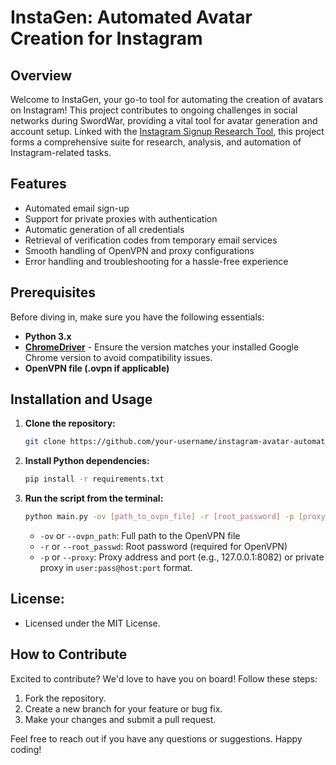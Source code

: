 # InstaGen: Automated Avatar Creation for Instagram

## Overview

Welcome to InstaGen, your go-to tool for automating the creation of avatars on Instagram! This project contributes to ongoing challenges in social networks during SwordWar, providing a vital tool for avatar generation and account setup. Linked with the [Instagram Signup Research Tool](https://github.com/0-mb97/Instagram_signup_research_tool.git), this project forms a comprehensive suite for research, analysis, and automation of Instagram-related tasks.


## Features

- Automated email sign-up
- Support for private proxies with authentication
- Automatic generation of all credentials
- Retrieval of verification codes from temporary email services
- Smooth handling of OpenVPN and proxy configurations
- Error handling and troubleshooting for a hassle-free experience

## Prerequisites

Before diving in, make sure you have the following essentials:


- **Python 3.x**
- [**ChromeDriver**](https://chromedriver.chromium.org/downloads) - Ensure the version matches your installed Google Chrome version to avoid compatibility issues.
- **OpenVPN file (.ovpn if applicable)**

## Installation and Usage

1. **Clone the repository:**

    ```bash
    git clone https://github.com/your-username/instagram-avatar-automation.git
    ```

2. **Install Python dependencies:**

    ```bash
    pip install -r requirements.txt
    ```

3. **Run the script from the terminal:**

    ```bash
    python main.py -ov [path_to_ovpn_file] -r [root_password] -p [proxy_address]
    ```

    - `-ov` or `--ovpn_path`: Full path to the OpenVPN file
    - `-r` or `--root_passwd`: Root password (required for OpenVPN)
    - `-p` or `--proxy`: Proxy address and port (e.g., 127.0.0.1:8082) or private proxy in `user:pass@host:port` format.
## License:
   - Licensed under the MIT License.
   


## How to Contribute

Excited to contribute? We'd love to have you on board! Follow these steps:


1. Fork the repository.
2. Create a new branch for your feature or bug fix.
3. Make your changes and submit a pull request.

Feel free to reach out if you have any questions or suggestions. Happy coding!
